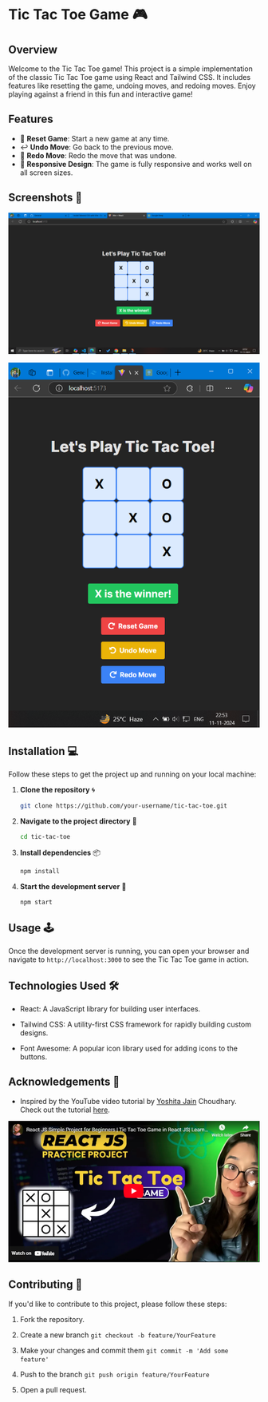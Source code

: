# Tic Tac Toe Game 🎮

## Overview
Welcome to the Tic Tac Toe game! This project is a simple implementation of the classic Tic Tac Toe game using React and Tailwind CSS. It includes features like resetting the game, undoing moves, and redoing moves. Enjoy playing against a friend in this fun and interactive game!

## Features
- 🔄 **Reset Game**: Start a new game at any time.
- ↩️ **Undo Move**: Go back to the previous move.
- 🔁 **Redo Move**: Redo the move that was undone.
- 📱 **Responsive Design**: The game is fully responsive and works well on all screen sizes.

## Screenshots 📸
![alt text](image-1.png)

![alt text](image-2.png)

## Installation 💻
Follow these steps to get the project up and running on your local machine:

1. **Clone the repository** 🌀
   ```bash
   git clone https://github.com/your-username/tic-tac-toe.git
   ```

2. **Navigate to the project directory** 📂

    ```bash
    cd tic-tac-toe
    ```

3. **Install dependencies** 📦
    ```bash
    npm install
    ```

4. **Start the development server** 🚀
    
    ```bash
    npm start
    ```

## Usage 🕹️
Once the development server is running, you can open your browser and navigate to ```http://localhost:3000``` to see the Tic Tac Toe game in action.

## Technologies Used 🛠️
- React: A JavaScript library for building user interfaces.

- Tailwind CSS: A utility-first CSS framework for rapidly building custom designs.

- Font Awesome: A popular icon library used for adding icons to the buttons.

## Acknowledgements 🙏

- Inspired by the YouTube video tutorial by <a href="https://www.linkedin.com/in/yoshita-jain-510893148/">Yoshita Jain</a> Choudhary. Check out the tutorial <a href="https://youtu.be/D_tyfqNZm6I?si=FI1J_Y_cExXa73JR">here</a>.

![alt text](image.png)

## Contributing 🤝
If you'd like to contribute to this project, please follow these steps:

1. Fork the repository.

2. Create a new branch ```git checkout -b feature/YourFeature```

3. Make your changes and commit them ```git commit -m 'Add some feature'```

4. Push to the branch ```git push origin feature/YourFeature```

5. Open a pull request.




